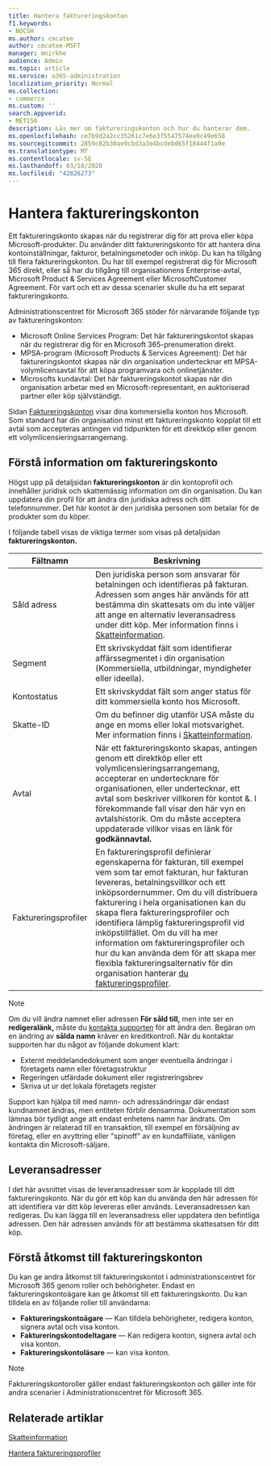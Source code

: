 ```yaml
---
title: Hantera faktureringskonton
f1.keywords:
- NOCSH
ms.author: cmcatee
author: cmcatee-MSFT
manager: mnirkhe
audience: Admin
ms.topic: article
ms.service: o365-administration
localization_priority: Normal
ms.collection:
- commerce
ms.custom: ''
search.appverid:
- MET150
description: Läs mer om faktureringskonton och hur du hanterar dem.
ms.openlocfilehash: ce7b9d2a2cc35261c7e6e3f5547574ea9c49e658
ms.sourcegitcommit: 2859c82b30ae9cbd3a3e4bcdebd65f18444f1a9e
ms.translationtype: MT
ms.contentlocale: sv-SE
ms.lasthandoff: 03/18/2020
ms.locfileid: "42826273"
---
```

# <a name="manage-billing-accounts"></a>Hantera faktureringskonton

Ett faktureringskonto skapas när du registrerar dig för att prova eller köpa Microsoft-produkter. Du använder ditt faktureringskonto för att hantera dina kontoinställningar, fakturor, betalningsmetoder och inköp. Du kan ha tillgång till flera faktureringskonton. Du har till exempel registrerat dig för Microsoft 365 direkt, eller så har du tillgång till organisationens Enterprise-avtal, Microsoft Product & Services Agreement eller MicrosoftCustomer Agreement. För vart och ett av dessa scenarier skulle du ha ett separat faktureringskonto.

Administrationscentret för Microsoft 365 stöder för närvarande följande typ av faktureringskonton:

- Microsoft Online Services Program: Det här faktureringskontot skapas när du registrerar dig för en Microsoft 365-prenumeration direkt.
- MPSA-program (Microsoft Products & Services Agreement): Det här faktureringskontot skapas när din organisation undertecknar ett MPSA-volymlicensavtal för att köpa programvara och onlinetjänster.
- Microsofts kundavtal: Det här faktureringskontot skapas när din organisation arbetar med en Microsoft-representant, en auktoriserad partner eller köp självständigt.

Sidan <a href="https://go.microsoft.com/fwlink/p/?linkid=2084771" target="_blank">Faktureringskonton</a> visar dina kommersiella konton hos Microsoft. Som standard har din organisation minst ett faktureringskonto kopplat till ett avtal som accepteras antingen vid tidpunkten för ett direktköp eller genom ett volymlicensieringsarrangemang.

## <a name="understand-billing-account-details"></a>Förstå information om faktureringskonto

Högst upp på detaljsidan **faktureringskonton** är din kontoprofil och innehåller juridisk och skattemässig information om din organisation. Du kan uppdatera din profil för att ändra din juridiska adress och ditt telefonnummer. Det här kontot är den juridiska personen som betalar för de produkter som du köper.

I följande tabell visas de viktiga termer som visas på detaljsidan **faktureringskonton.**

| Fältnamn | Beskrivning |
|------------------|------------------------------------------------------------------------------------------------------------------------------------------------------------------------------------------------------------------------------------------------------------------------------|
| Såld adress | Den juridiska person som ansvarar för betalningen och identifieras på fakturan. Adressen som anges här används för att bestämma din skattesats om du inte väljer att ange en alternativ leveransadress under ditt köp. Mer information finns i [Skatteinformation](billing-and-payments/tax-information.md). |
| Segment | Ett skrivskyddat fält som identifierar affärssegmentet i din organisation (Kommersiella, utbildningar, myndigheter eller ideella). |
| Kontostatus | Ett skrivskyddat fält som anger status för ditt kommersiella konto hos Microsoft. |
| Skatte-ID | Om du befinner dig utanför USA måste du ange en moms eller lokal motsvarighet. Mer information finns i [Skatteinformation](billing-and-payments/tax-information.md). |
| Avtal | När ett faktureringskonto skapas, antingen genom ett direktköp eller ett volymlicensieringsarrangemang, accepterar en undertecknare för organisationen, eller undertecknar, ett avtal som beskriver villkoren för kontot &. I förekommande fall visar den här vyn en avtalshistorik. Om du måste acceptera uppdaterade villkor visas en länk för **godkännavtal.** |
| Faktureringsprofiler | En faktureringsprofil definierar egenskaperna för fakturan, till exempel vem som tar emot fakturan, hur fakturan levereras, betalningsvillkor och ett inköpsordernummer. Om du vill distribuera fakturering i hela organisationen kan du skapa flera faktureringsprofiler och identifiera lämplig faktureringsprofil vid inköpstillfället. Om du vill ha mer information om faktureringsprofiler och hur du kan använda dem för att skapa mer flexibla faktureringsalternativ för din organisation hanterar [du faktureringsprofiler](billing-and-payments/manage-billing-profiles.md). |

> [!NOTE]
> Om du vill ändra namnet eller adressen **För såld till,** men inte ser en **redigeralänk,** måste du [kontakta supporten](https://docs.microsoft.com/office365/admin/contact-support-for-business-products) för att ändra den. Begäran om en ändring av **sålda namn** kräver en kreditkontroll. När du kontaktar supporten har du något av följande dokument klart:
>
> - Externt meddelandedokument som anger eventuella ändringar i företagets namn eller företagsstruktur
> - Regeringen utfärdade dokument eller registreringsbrev
> - Skriva ut ur det lokala företagets register
>
> Support kan hjälpa till med namn- och adressändringar där endast kundnamnet ändras, men entiteten förblir densamma. Dokumentation som lämnas bör tydligt ange att endast enhetens namn har ändrats. Om ändringen är relaterad till en transaktion, till exempel en försäljning av företag, eller en avyttring eller "spinoff" av en kundaffiliate, vänligen kontakta din Microsoft-säljare.

## <a name="shipping-addresses"></a>Leveransadresser

I det här avsnittet visas de leveransadresser som är kopplade till ditt faktureringskonto. När du gör ett köp kan du använda den här adressen för att identifiera var ditt köp levereras eller används. Leveransadressen kan redigeras. Du kan lägga till en leveransadress eller uppdatera den befintliga adressen. Den här adressen används för att bestämma skattesatsen för ditt köp.

## <a name="understand-access-to-billing-accounts"></a>Förstå åtkomst till faktureringskonton

Du kan ge andra åtkomst till faktureringskontot i administrationscentret för Microsoft 365 genom roller och behörigheter. Endast en faktureringskontoägare kan ge åtkomst till ett faktureringskonto. Du kan tilldela en av följande roller till användarna:

- **Faktureringskontoägare** &mdash; Kan tilldela behörigheter, redigera konton, signera avtal och visa konton.
- **Faktureringskontodeltagare** &mdash; Kan redigera konton, signera avtal och visa konton.
- **Faktureringskontoläsare** &mdash; kan visa konton.

> [!Note]
> Faktureringskontoroller gäller endast faktureringskonton och gäller inte för andra scenarier i Administrationscentret för Microsoft 365.

## <a name="related-articles"></a>Relaterade artiklar

[Skatteinformation](billing-and-payments/tax-information.md)

[Hantera faktureringsprofiler](billing-and-payments/manage-billing-profiles.md)